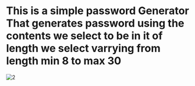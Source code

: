 # This is a simple password Generator That generates password using the contents we select to be in it of length we select varrying from length min 8 to max 30 

![2](https://user-images.githubusercontent.com/79747022/147783651-57a624a1-d9f1-4d6c-9bcb-fd632afc758d.jpeg)
